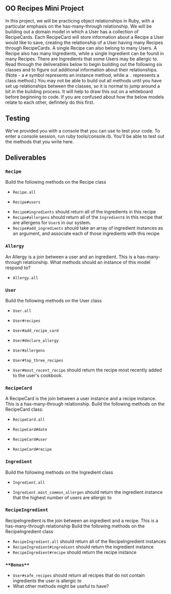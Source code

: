 ## OO Recipes Mini Project

In this project, we will be practicing object relationships in Ruby, with a particular emphasis on the has-many-through relationship.  We will be building out a domain model in which a User has a collection of RecipeCards. Each RecipeCard will store information about a Recipe a User would like to save, creating the relationship of a User having many Recipes through RecipeCards. A single Recipe can also belong to many Users.  A Recipe also has many Ingredients, while a single Ingredient can be found in many Recipes.  There are Ingredients that some Users may be allergic to.  Read through the deliverables below to begin building out the following six classes and to figure out additional information about their relationships.  (Note - a `#` symbol represents an instance method, while a `.` represents a class method.)  You may not be able to build out all methods until you have set up relationships between the classes, so it is normal to jump around a bit in the building process. It will help to draw this out on a whiteboard before beginning to code. If you are confused about how the below models relate to each other, definitely do this first.

## Testing

We've provided you with a console that you can use to test your code. To enter a console session, run ruby tools/console.rb. You'll be able to test out the methods that you write here.

## Deliverables

### `Recipe`
Build the following methods on the Recipe class

- `Recipe.all`
<!-- should return all of the recipe instances -->
<!-- - `Recipe.most_popular` -->
<!-- should return the recipe instance with the highest number of users (the recipe that has the most recipe cards) -->
- `Recipe#users`
<!-- should return the user instances who have recipe cards with this recipe -->
- `Recipe#ingredients`
should return all of the ingredients in this recipe
- `Recipe#allergens`
should return all of the `Ingredient`s in this recipe that are allergens for `User`s in our system.
- `Recipe#add_ingredients`
should take an array of ingredient instances as an argument, and associate each of those ingredients with this recipe

### `Allergy`
An Allergy is a join between a user and an ingredient.  This is a has-many-through relationship.  What methods should an instance of this model respond to?

- `Allergy.all`
<!-- should return all of the Allergy instances -->

### `User`
Build the following methods on the User class

- `User.all`
<!-- should return all of the user instances -->
- `User#recipes`
<!-- should return all of the recipes this user has recipe cards for -->
- `User#add_recipe_card`
<!-- should accept a recipe instance as an argument, as well as a date and rating, and create a new recipe card for this user and the given recipe -->
- `User#declare_allergy`
<!-- should accept an`Ingredient` instance as an argument, and create a new `Allergy` instance for this `User` and the given `Ingredient` -->
- `User#allergens`
<!-- should return all of the ingredients this user is allergic to -->
- `User#top_three_recipes`
<!-- should return the top three highest rated recipes for this user. -->
- `User#most_recent_recipe`
should return the recipe most recently added to the user's cookbook.

### `RecipeCard`
A RecipeCard is the join between a user instance and a recipe instance.  This is a has-many-through relationship.
Build the following methods on the RecipeCard class:  

- `RecipeCard.all`
<!-- should return all of the RecipeCard instances -->
- `RecipeCard#date`
<!-- should return the date of the entry -->
<!-- - `RecipeCard#rating` -->
<!-- should return the rating (an integer) a user has given their entry -->
- `RecipeCard#user`
<!-- should return the user to which the entry belongs -->
- `RecipeCard#recipe`
<!-- should return the recipe to which the entry belongs -->

### `Ingredient`
Build the following methods on the Ingredient class

- `Ingredient.all`
<!-- should return all of the ingredient instances -->
- `Ingredient.most_common_allergen`
should return the ingredient instance that the highest number of users are allergic to


### `RecipeIngredient`
RecipeIngredient is the join between an ingredient and a recipe.  This is a has-many-through relationship
Build the following methods on the RecipeIngredient class

- `RecipeIngredient.all`
should return all of the RecipeIngredient instances
- `RecipeIngredient#ingredient`
should return the ingredient instance
- `RecipeIngredient#recipe`
should return the recipe instance

### `**Bonus**`
- `User#safe_recipes`
should return all recipes that do not contain ingredients the user is allergic to
- What other methods might be useful to have?
